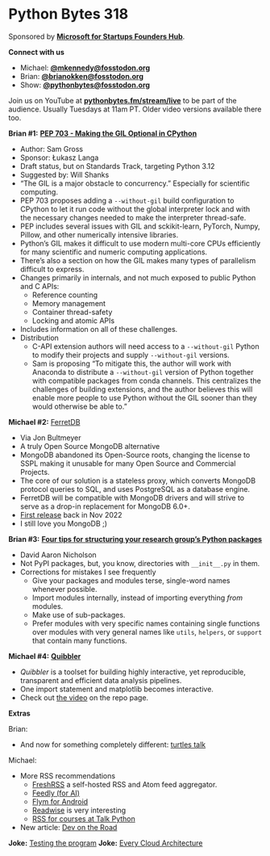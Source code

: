 # Python Bytes 318

Sponsored by [**Microsoft for Startups Founders Hub**](http://pythonbytes.fm/foundershub2022).

**Connect with us**

- Michael: [**@mkennedy@fosstodon.org**](https://fosstodon.org/@mkennedy)
- Brian: [**@brianokken@fosstodon.org**](https://fosstodon.org/@brianokken)
- Show: [**@pythonbytes@fosstodon.org**](https://fosstodon.org/@pythonbytes)

Join us on YouTube at [**pythonbytes.fm/stream/live**](https://pythonbytes.fm/stream/live) to be part of the audience. Usually Tuesdays at 11am PT. Older video versions available there too.

**Brian #1:** [**PEP 703 - Making the GIL Optional in CPython**](https://peps.python.org/pep-0703/)

- Author: Sam Gross
- Sponsor: Łukasz Langa
- Draft status, but on Standards Track, targeting Python 3.12
- Suggested by: Will Shanks
- “The GIL is a major obstacle to concurrency.” Especially for scientific computing.
- PEP 703 proposes adding a `--without-gil` build configuration to CPython to let it run code without the global interpreter lock and with the necessary changes needed to make the interpreter thread-safe.
- PEP includes several issues with GIL and sckikit-learn, PyTorch, Numpy, Pillow, and other numerically intensive libraries.
- Python’s GIL makes it difficult to use modern multi-core CPUs efficiently for many scientific and numeric computing applications.
- There’s also a section on how the GIL makes many types of parallelism difficult to express.
- Changes primarily in internals, and not much exposed to public Python and C APIs:
    - Reference counting
    - Memory management
    - Container thread-safety
    - Locking and atomic APIs
- Includes information on all of these challenges.
- Distribution
    - C-API extension authors will need access to a `--without-gil` Python to modify their projects and supply `--without-gil` versions.
    - Sam is proposing “To mitigate this, the author will work with Anaconda to distribute a `--without-gil` version of Python together with compatible packages from conda channels. This centralizes the challenges of building extensions, and the author believes this will enable more people to use Python without the GIL sooner than they would otherwise be able to.”


**Michael #2:** [FerretDB](https://www.ferretdb.io)

- Via Jon Bultmeyer
- A truly Open Source MongoDB alternative
- MongoDB abandoned its Open-Source roots, changing the license to SSPL making it unusable for many Open Source and Commercial Projects.
-  The core of our solution is a stateless proxy, which converts MongoDB protocol queries to SQL, and uses PostgreSQL as a database engine. 
- FerretDB will be compatible with MongoDB drivers and will strive to serve as a drop-in replacement for MongoDB 6.0+.
- [First release](https://www.ferretdb.io/new-release-ferretdb-0_6_1/) back in Nov 2022
- I still love you MongoDB ;)


**Brian #3:** [**Four tips for structuring your research group’s Python packages**](https://blog.nicholdav.info//four-tips-structuring-research-python/?utm_source=pocket_reader)

- David Aaron Nicholson
- Not PyPI packages, but, you know, directories with `__init__.py` in them.
- Corrections for mistakes I see frequently
    - Give your packages and modules terse, single-word names whenever possible.
    - Import modules internally, instead of importing everything *from* modules.
    - Make use of sub-packages.
    - Prefer modules with very specific names containing single functions over modules with very general names like `utils`, `helpers`, or `support` that contain many functions.

**Michael #4:** [**Quibbler**](https://github.com/Technion-Kishony-lab/quibbler)

- *Quibbler* is a toolset for building highly interactive, yet reproducible, transparent and efficient data analysis pipelines.
- One import statement and matplotlib becomes interactive.
- Check out [the video](https://github.com/Technion-Kishony-lab/quibbler) on the repo page.

**Extras** 

Brian:

- And now for something completely different: [turtles talk](https://www.washingtonpost.com/climate-environment/2023/01/06/turtles-eat-south-america/?utm_source=pocket_saves)

Michael:

- More RSS recommendations
    - [FreshRSS](https://www.freshrss.org) a self-hosted RSS and Atom feed aggregator.
    - [Feedly (for AI)](https://feedly.com)
    - [Flym for Android](https://play.google.com/store/apps/details?id=net.frju.flym&hl=en_US&gl=US)
    - [Readwise](https://readwise.io/read) is very interesting
    - [RSS for courses at Talk Python](https://training.talkpython.fm/courses/rss)
- New article: [Dev on the Road](https://mkennedy.codes/posts/dev-on-the-road-leaving-your-laptop-at-home/)

**Joke:** [Testing the program](https://www.reddit.com/r/programminghumor/comments/zaolsk/what_is_the_hack/)
**Joke:** [Every Cloud Architecture](https://www.goodtechthings.com/every-cloud-architecture/)

